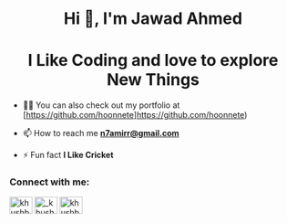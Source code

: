 <h1 align="center">Hi 👋, I'm Jawad Ahmed</h1>
<h1 align="center">I Like Coding and love to explore New Things</h1>



- 👨‍💻 You can also check out my portfolio at [https://github.com/hoonnete]https://github.com/hoonnete)

- 📫 How to reach me **n7amirr@gmail.com**

- ⚡ Fun fact **I Like Cricket**

<h3 align="left">Connect with me:</h3>
<p align="left">
<!-- <a href="https://twitter.com/khushboogoel01" target="blank"><img align="center" src="https://cdn.jsdelivr.net/npm/simple-icons@3.0.1/icons/twitter.svg" alt="khushboogoel01" height="30" width="40" /></a> -->
<a href="https://www.linkedin.com/in/jawad-ahmed-1bb8ba1bb/" target="blank"><img align="center" src="https://cdn.jsdelivr.net/npm/simple-icons@3.0.1/icons/linkedin.svg" alt="khushboogoel01" height="30" width="40" /></a>
<a href="https://www.instagram.com/h.oonnete/" target="blank"><img align="center" src="https://cdn.jsdelivr.net/npm/simple-icons@3.0.1/icons/instagram.svg" alt="_khushboo.goel" height="30" width="40" /></a>
<a href="https://www.youtube.com/channel/UCIz1LSOTKS8SyqHoEJWdjCA" target="blank"><img align="center" src="https://cdn.jsdelivr.net/npm/simple-icons@3.0.1/icons/youtube.svg" alt="khushboo goel" height="30" width="40" /></a>
</p>
